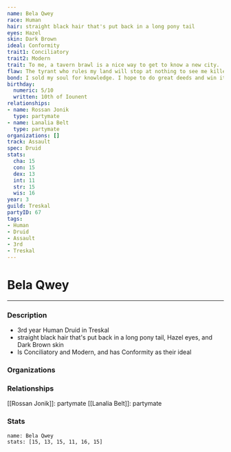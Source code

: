 ```yaml
---
name: Bela Qwey
race: Human
hair: straight black hair that's put back in a long pony tail
eyes: Hazel
skin: Dark Brown
ideal: Conformity
trait1: Conciliatory
trait2: Modern
trait: To me, a tavern brawl is a nice way to get to know a new city.
flaw: The tyrant who rules my land will stop at nothing to see me killed.
bond: I sold my soul for knowledge. I hope to do great deeds and win it back.
birthday:
  numeric: 5/10
  written: 10th of Iounent
relationships:
- name: Rossan Jonik
  type: partymate
- name: Lanalia Belt
  type: partymate
organizations: []
track: Assault
spec: Druid
stats:
  cha: 15
  con: 15
  dex: 13
  int: 11
  str: 15
  wis: 16
year: 3
guild: Treskal
partyID: 67
tags:
- Human
- Druid
- Assault
- 3rd
- Treskal
---
```

# Bela Qwey
---
### Description
- 3rd year Human Druid in Treskal
- straight black hair that's put back in a long pony tail, Hazel eyes, and Dark Brown skin
- Is Conciliatory and Modern, and has Conformity as their ideal

### Organizations
### Relationships
[[Rossan Jonik]]: partymate
[[Lanalia Belt]]: partymate
### Stats
```statblock
name: Bela Qwey
stats: [15, 13, 15, 11, 16, 15]
```
